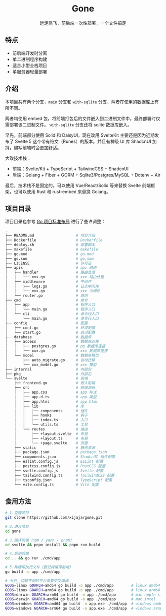 <h1 align="center">Gone</h1>
<p align="center">远走高飞，前后端一次性部署，一个文件搞定</p>

## 特点

- 前后端开发时分离
- 单二进制程序构建
- 适合小型全栈项目
- 单服务器轻量部署

## 介绍

本项目共有两个分支，`main` 分支和 `with-sqlite` 分支，两者在使用的数据库上有所不同。

两者均使用 embed 包，将前端打包后的文件嵌入到二进制文件中，最终部署时仅需部署该二进制文件。 `with-sqlite` 分支还将 sqlite 数据库嵌入。

早先，前端部分使用 Solid 和 DaisyUI，现在改用 SvelteKit 主要还是因为近期发布了 Svelte 5 这个带有符文（Runes）的版本。并且有神级 UI 库 ShadcnUI 加持，编写前端时会更加舒适。

大致技术栈：

- 前端：Svelte/Kit + TypeScript + TailwindCSS + ShadcnUI
- 后端：Golang + Fiber + GORM + Sqlite3/Postgres/MySQL + Dotenv + Air

最后，技术栈不是固定的，可以使用 Vue/React/Solid 等来替换 Svelte 前端框架，也可以使用 Rust 和 rust-embed 来替换 Golang。

## 项目目录

项目目录也参考 [Go 项目标准布局](https://github.com/golang-standards/project-layout/blob/master/README_zh-CN.md) 进行了些许调整：

```sh
.
├── README.md                   # 项目介绍
├── Dockerfile                  # Dockerfile
├── deploy.sh                   # 部署脚本
├── makefile                    # makefile
├── go.mod                      # go.mod
├── go.sum                      # go.sum
├── LICENSE                     # 许可证
├── apis                        # api 路由
│   ├── handler                 # 路由处理
│   │   └── xxx.go              # xxx 路由处理
│   ├── middleware              # 中间件
│   │   ├── logs.go             # 日志中间件
│   │   └── xxx.go              # xxx 中间件
│   └── router.go               # 路由
├── cmd                         # 命令
│   ├── app                     # 程序入口
│   │   └── main.go             # 程序入口
│   └── cli                     # 命令行入口
│       └── main.go             # 命令行入口
├── config                      # 配置
│   ├── conf.go                 # 环境配置
│   └── start.go                # 启动配置
├── database                    # 数据库
│   ├── access                  # 数据库连接
│   │   ├── postgres.go         # pg 数据库连接
│   │   └── xxx.go              # xxx 数据库连接
│   └── model                   # 数据库模型
│       ├── auto_migrate.go     # 自动迁移
│       └── xxx_model.go        # xxx 模型
├── internal                    # 内部包
├── pkg                         # 外部包
└── svelte                      # 前端
    ├── frontend.go             # 嵌入前端
    ├── src                     # 前端源码
    │   ├── app.css             # app 样式
    │   ├── app.d.ts            # app 类型
    │   ├── app.html            # app html
    │   ├── lib                 # 库
    │   │   ├── components      # 组件
    │   │   ├── hooks           # 钩子
    │   │   ├── index.ts        # 入口
    │   │   └── utils.ts        # 工具
    │   └── routes              # 路由
    │       ├── +layout.svelte  # 布局
    │       ├── +layout.ts      # 布局
    │       └── +page.svelte    # 页面
    ├── static                  # 静态资源
    ├── package.json            # package.json
    ├── components.json         # ShadcnUI 组件配置
    ├── eslint.config.js        # ESLint 配置
    ├── postcss.config.js       # PostCSS 配置
    ├── svelte.config.js        # Svelte 配置
    ├── tailwind.config.ts      # TailwindCSS 配置
    ├── tsconfig.json           # TypeScript 配置
    └── vite.config.ts          # Vite 配置
```

## 食用方法

```sh
# 1.克隆项目
git clone https://github.com/xijaja/gone.git

# 2.进入项目
cd gone

# 3.编译前端（npm / yarn / pnpm）
cd svelte && pnpm install && pnpm run build

# 4.启动后端
cd .. && go run ./cmd/app

# 5.构建可执行文件（要记得编译前端）
go build -o app ./cmd/app

# 另外，构建不同的平台需要交叉编译
GOOS=linux GOARCH=amd64 go build -o app ./cmd/app        # linux amd64
GOOS=linux GOARCH=arm64 go build -o app ./cmd/app        # linux arm64
GOOS=darwin GOARCH=arm64 go build -o app ./cmd/app       # mac apple silicon
GOOS=darwin GOARCH=amd64 go build -o app ./cmd/app       # mac intel
GOOS=windows GOARCH=amd64 go build -o app.exe ./cmd/app  # windows amd64
GOOS=windows GOARCH=arm64 go build -o app.exe ./cmd/app  # windows arm64
```

